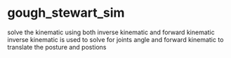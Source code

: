 # gough_stewart_sim
solve the kinematic using both inverse kinematic and forward kinematic
inverse kinematic is used to solve for joints angle and forward kinematic to translate the posture and postions
